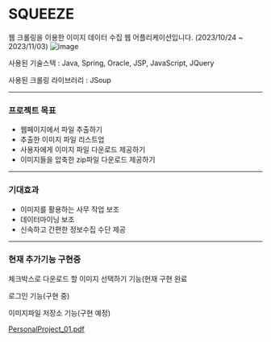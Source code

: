 # SQUEEZE

웹 크롤링을 이용한 이미지 데이터 수집 웹 어플리케이션입니다. 
(2023/10/24 ~ 2023/11/03)
![image](https://github.com/KimYuKyeong00/PPJ1/assets/152937847/ced07181-c65e-4242-8326-a6b8a1f714aa)

사용된 기술스택 : Java, Spring, Oracle, JSP, JavaScript, JQuery


사용된 크롤링 라이브러리 : JSoup

----
### 프로젝트 목표
- 웹페이지에서 파일 추출하기
- 추출한 이미지 파일 리스트업
- 사용자에게 이미지 파일 다운로드 제공하기
- 이미지들을 압축한 zip파일 다운로드 제공하기

---
### 기대효과
- 이미지를 활용하는 사무 작업 보조
- 데이터마이닝 보조
- 신속하고 간편한 정보수집 수단 제공
---------------
### 현재 추가기능 구현중
체크박스로 다운로드 할 이미지 선택하기 기능(현재 구현 완료


로그인 기능(구현 중)


이미지파일 저장소 기능(구현 예정)



[PersonalProject_01.pdf](https://github.com/KimYuKyeong00/PPJ1/files/13871338/PersonalProject_01.pdf)


